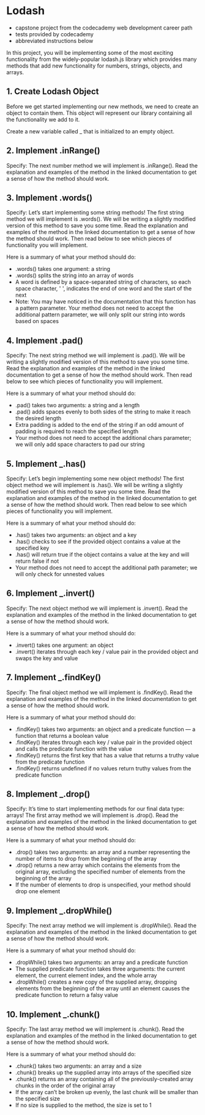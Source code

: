 # Lodash

- capstone project from the codecademy web development career path
- tests provided by codecademy
- abbreviated instructions below

In this project, you will be implementing some of the most exciting functionality from the widely-popular lodash.js library which provides many methods that add new functionality for numbers, strings, objects, and arrays.

## 1. Create Lodash Object

Before we get started implementing our new methods, we need to create an object to contain them. This object will represent our library containing all the functionality we add to it.

Create a new variable called \_ that is initialized to an empty object.

## 2. Implement .inRange()

Specify: The next number method we will implement is .inRange(). Read the explanation and examples of the method in the linked documentation to get a sense of how the method should work.

## 3. Implement .words()

Specify: Let’s start implementing some string methods! The first string method we will implement is .words(). We will be writing a slightly modified version of this method to save you some time. Read the explanation and examples of the method in the linked documentation to get a sense of how the method should work. Then read below to see which pieces of functionality you will implement.

Here is a summary of what your method should do:

- .words() takes one argument: a string
- .words() splits the string into an array of words
- A word is defined by a space-separated string of characters, so each space character, ' ', indicates the end of one word and the start of the next
- Note: You may have noticed in the documentation that this function has a pattern parameter. Your method does not need to accept the additional pattern parameter, we will only split our string into words based on spaces

## 4. Implement .pad()

Specify: The next string method we will implement is .pad(). We will be writing a slightly modified version of this method to save you some time. Read the explanation and examples of the method in the linked documentation to get a sense of how the method should work. Then read below to see which pieces of functionality you will implement.

Here is a summary of what your method should do:

- .pad() takes two arguments: a string and a length
- .pad() adds spaces evenly to both sides of the string to make it reach the desired length
- Extra padding is added to the end of the string if an odd amount of padding is required to reach the specified length
- Your method does not need to accept the additional chars parameter; we will only add space characters to pad our string

## 5. Implement \_.has()

Specify: Let’s begin implementing some new object methods! The first object method we will implement is .has(). We will be writing a slightly modified version of this method to save you some time. Read the explanation and examples of the method in the linked documentation to get a sense of how the method should work. Then read below to see which pieces of functionality you will implement.

Here is a summary of what your method should do:

- .has() takes two arguments: an object and a key
- .has() checks to see if the provided object contains a value at the specified key
- .has() will return true if the object contains a value at the key and will return false if not
- Your method does not need to accept the additional path parameter; we will only check for unnested values

## 6. Implement \_.invert()

Specify: The next object method we will implement is .invert(). Read the explanation and examples of the method in the linked documentation to get a sense of how the method should work.

Here is a summary of what your method should do:

- .invert() takes one argument: an object
- .invert() iterates through each key / value pair in the provided object and swaps the key and value

## 7. Implement \_.findKey()

Specify: The final object method we will implement is .findKey(). Read the explanation and examples of the method in the linked documentation to get a sense of how the method should work.

Here is a summary of what your method should do:

- .findKey() takes two arguments: an object and a predicate function — a function that returns a boolean value
- .findKey() iterates through each key / value pair in the provided object and calls the predicate function with the value
- .findKey() returns the first key that has a value that returns a truthy value from the predicate function
- .findKey() returns undefined if no values return truthy values from the predicate function

## 8. Implement \_.drop()

Specify: It’s time to start implementing methods for our final data type: arrays! The first array method we will implement is .drop(). Read the explanation and examples of the method in the linked documentation to get a sense of how the method should work.

Here is a summary of what your method should do:

- .drop() takes two arguments: an array and a number representing the number of items to drop from the beginning of the array
- .drop() returns a new array which contains the elements from the original array, excluding the specified number of elements from the beginning of the array
- If the number of elements to drop is unspecified, your method should drop one element

## 9. Implement \_.dropWhile()

Specify: The next array method we will implement is .dropWhile(). Read the explanation and examples of the method in the linked documentation to get a sense of how the method should work.

Here is a summary of what your method should do:

- .dropWhile() takes two arguments: an array and a predicate function
- The supplied predicate function takes three arguments: the current element, the current element index, and the whole array
- .dropWhile() creates a new copy of the supplied array, dropping elements from the beginning of the array until an element causes the predicate function to return a falsy value

## 10. Implement \_.chunk()

Specify: The last array method we will implement is .chunk(). Read the explanation and examples of the method in the linked documentation to get a sense of how the method should work.

Here is a summary of what your method should do:

- .chunk() takes two arguments: an array and a size
- .chunk() breaks up the supplied array into arrays of the specified size
- .chunk() returns an array containing all of the previously-created array chunks in the order of the original array
- If the array can’t be broken up evenly, the last chunk will be smaller than the specified size
- If no size is supplied to the method, the size is set to 1
